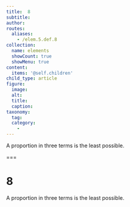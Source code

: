 ```yaml
---
title:  8
subtitle: 
author:
routes:
  aliases:
    - /elem.5.def.8
collection:
  name: elements
  showCount: true
  showMenu: true
content:
  items: '@self.children'
child_type: article
figure:
  image:
  alt:
  title:
  caption:
taxonomy:
  tag:
  category:
    - 
---
```


<p>A proportion in three terms is the least possible.</p>

===

<h1>8</h1>
<p>A proportion in three terms is the least possible.</p>
